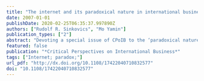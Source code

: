 ```yaml
---
title: "The internet and its paradoxical nature in international business"
date: 2007-01-01
publishDate: 2020-02-25T06:35:37.997890Z
authors: ["Rudolf R. Sinkovics", "Mo Yamin"]
publication_types: ["2"]
abstract: "Devoting a special issue of CPoIB to the ‘paradoxical nature’ of the internet in International Business was deemed appropriate and timely, as the role of the medium is often unjustly exaggerated in relation to both International Business theory and practical application. The aim of this issue of CPOIB was to bring together research that provides a basis for understanding novel IB phenomena, facilitated by the emergence the internet. The papers which are included in the special issue cover areas of firm internationalisation, ICT facilitated relationships between small and large firms, ICT-enabled structural change in Multinational companies and ICT impact on the customer and supplier relationships. According to the Merritt–Webster online dictionary, a paradox entails having ‘seemingly contradictory qualities’. In this sense the internet medium and ICT more generally does seem to have paradoxical impact on international business activity and management. The papers included in the special issue each highlight a distinct dimension of the internet/ICT paradox in the context of international business. Thus whilst the internet can justly be credited with removing some barriers to growth and international scope of small businesses (Bell 1995; Lituchy and Rail 2000), in speeding internationalization it may remove or reduce opportunities for learning about market environments. Fast internationalisation may also become ‘ignorant’ internationalization as the paper by Foregren and Hagström (2007) illustrates. As regards the interrelationship between MNEs and their SME suppliers as the paper by Jean (2007) argues, ICT applications on the one hand promise more transparent and efficient governance and gains for all parties but at the same time increase the power of the MNE purchasers and increase SME dependence. In the literature there is a recognition that ICT applications reinforce centralizing tendencies in MNE hierarchies (Cowling and Tomlinson 2005; Kim, Park, and Prescott 2003). Some recent research in fact has suggested that the internet and digitalization is facilitating radical changes in the structure of big business (such as the growth of modular production contract manufacturing and the ‘flagship’ multinationals (Nolan, Sutherland, and Zhang 2002). However the paradoxical nature of this outcome is not usually stressed. Yamin and Sinkovics (2007) argue that ICT application involves a ‘control paradox’ in the sense that by increasing the power of the centre the ICT application may simultaneously reduce or even destroy the organisational adaptability that is arguably a potential advantage of multinational corporations. The two other papers included in the special issue provide broader perspectives on the ICT paradox. Fikircoka (2007) offers a critical assessment of the digital economy, based on an inter-disciplinary literature survey that brings together pieces of work that have previously been analysed largely in a separate manner. Finally the paper by Penz (2007) takes a fresh look at the Internet’s paradoxical nature from a consumer point of view. It is argued that some of the Internet’s paradoxical effects stem from socio-political and socio-cultural changes, for example, a power shift from companies to consumers, and normative and anti-normative behaviours."
featured: false
publication: "*Critical Perspectives on International Business*"
tags: ["Internet; paradox;"]
url_pdf: "http://dx.doi.org/10.1108/17422040710832577"
doi: "10.1108/17422040710832577"
---
```


